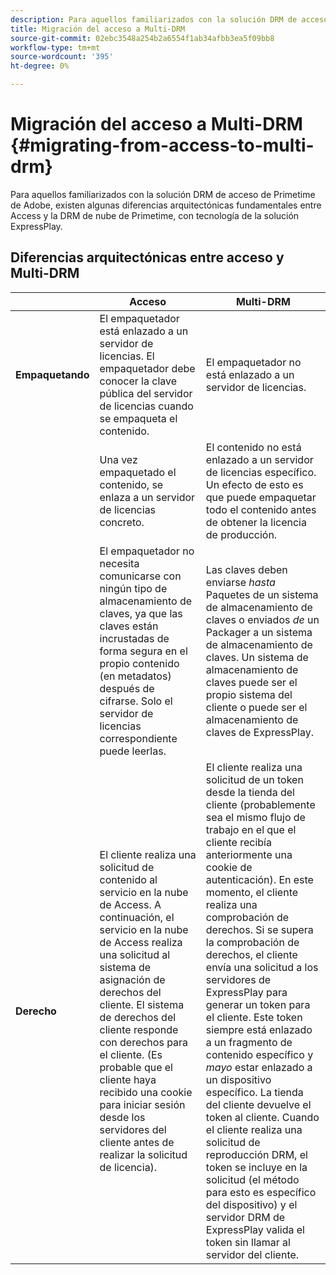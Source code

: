 ```yaml
---
description: Para aquellos familiarizados con la solución DRM de acceso de Primetime de Adobe, existen algunas diferencias arquitectónicas fundamentales entre Access y la DRM de nube de Primetime, con tecnología de la solución ExpressPlay.
title: Migración del acceso a Multi-DRM
source-git-commit: 02ebc3548a254b2a6554f1ab34afbb3ea5f09bb8
workflow-type: tm+mt
source-wordcount: '395'
ht-degree: 0%

---
```


# Migración del acceso a Multi-DRM {#migrating-from-access-to-multi-drm}

Para aquellos familiarizados con la solución DRM de acceso de Primetime de Adobe, existen algunas diferencias arquitectónicas fundamentales entre Access y la DRM de nube de Primetime, con tecnología de la solución ExpressPlay.

## Diferencias arquitectónicas entre acceso y Multi-DRM

|  | Acceso | Multi-DRM |
|---|---|---|
| **Empaquetando** | El empaquetador está enlazado a un servidor de licencias. El empaquetador debe conocer la clave pública del servidor de licencias cuando se empaqueta el contenido. | El empaquetador no está enlazado a un servidor de licencias. |
|  | Una vez empaquetado el contenido, se enlaza a un servidor de licencias concreto. | El contenido no está enlazado a un servidor de licencias específico. Un efecto de esto es que puede empaquetar todo el contenido antes de obtener la licencia de producción. |
|  | El empaquetador no necesita comunicarse con ningún tipo de almacenamiento de claves, ya que las claves están incrustadas de forma segura en el propio contenido (en metadatos) después de cifrarse. Solo el servidor de licencias correspondiente puede leerlas. | Las claves deben enviarse *hasta* Paquetes de un sistema de almacenamiento de claves o enviados *de* un Packager a un sistema de almacenamiento de claves. Un sistema de almacenamiento de claves puede ser el propio sistema del cliente o puede ser el almacenamiento de claves de ExpressPlay. |
| **Derecho** | El cliente realiza una solicitud de contenido al servicio en la nube de Access. A continuación, el servicio en la nube de Access realiza una solicitud al sistema de asignación de derechos del cliente. El sistema de derechos del cliente responde con derechos para el cliente. (Es probable que el cliente haya recibido una cookie para iniciar sesión desde los servidores del cliente antes de realizar la solicitud de licencia). | El cliente realiza una solicitud de un token desde la tienda del cliente (probablemente sea el mismo flujo de trabajo en el que el cliente recibía anteriormente una cookie de autenticación). En este momento, el cliente realiza una comprobación de derechos. Si se supera la comprobación de derechos, el cliente envía una solicitud a los servidores de ExpressPlay para generar un token para el cliente. Este token siempre está enlazado a un fragmento de contenido específico y *mayo* estar enlazado a un dispositivo específico. La tienda del cliente devuelve el token al cliente. Cuando el cliente realiza una solicitud de reproducción DRM, el token se incluye en la solicitud (el método para esto es específico del dispositivo) y el servidor DRM de ExpressPlay valida el token sin llamar al servidor del cliente. |
